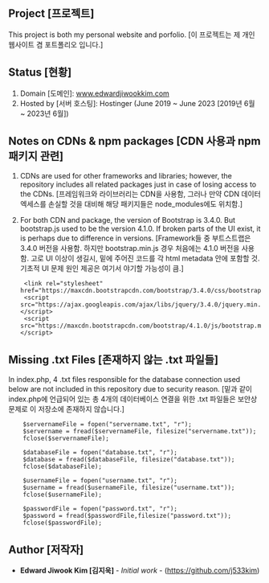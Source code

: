 ## Project [프로젝트] ##

This project is both my personal website and porfolio. [이 프로젝트는 제 개인 웹사이트 겸 포트폴리오 입니다.]

## Status [현황] ##

1. Domain [도메인]: www.edwardjiwookkim.com
2. Hosted by [서버 호스팅]: Hostinger (June 2019 ~ June 2023 [2019년 6월 ~ 2023년 6월])

## Notes on CDNs & npm packages [CDN 사용과 npm 패키지 관련] ##

1. CDNs are used for other frameworks and libraries; however, the repository includes all related packages just in case of losing access to the CDNs.
[프레임워크와 라이브러리는 CDN을 사용함, 그러나 만약 CDN 데이터 엑세스를 손실할 것을 대비해 해당 패키지들은 node_modules에도 위치함.]
2. For both CDN and package, the version of Bootstrap is 3.4.0. But bootstrap.js used to be the version 4.1.0. If broken parts of the UI exist, it is perhaps due to difference in versions. [Framework들 중 부트스트랩은 3.4.0 버전을 사용함. 하지만 bootstrap.min.js 경우 처음에는 4.1.0 버전을 사용함. 고로 UI 이상이 생길시, 밑에 주어진 코드를 각 html metadata 안에 포함할 것. 기초적 UI 문제 원인 제공은 여기서 야기할 가능성이 큼.]

        <link rel="stylesheet" href="https://maxcdn.bootstrapcdn.com/bootstrap/3.4.0/css/bootstrap.min.css">
        <script src="https://ajax.googleapis.com/ajax/libs/jquery/3.4.0/jquery.min.js"></script>
        <script src="https://maxcdn.bootstrapcdn.com/bootstrap/4.1.0/js/bootstrap.min.js"></script>

## Missing .txt Files [존재하지 않는 .txt 파일들] ##

In index.php, 4 .txt files responsible for the database connection used below are not included in this repository due to security reason. [밑과 같이 index.php에 언급되어 있는 총 4개의 데이터베이스 연결을 위한 .txt 파일들은 보안상 문제로 이 저장소에 존재하지 않습니다.]

        $servernameFile = fopen("servername.txt", "r");
        $servername = fread($servernameFile, filesize("servername.txt"));
        fclose($servernameFile);

        $databaseFile = fopen("database.txt", "r");
        $database = fread($databaseFile, filesize("database.txt"));
        fclose($databaseFile);

        $usernameFile = fopen("username.txt", "r");
        $username = fread($usernameFile, filesize("username.txt"));
        fclose($usernameFile);

        $passwordFile = fopen("password.txt", "r");
        $password = fread($passwordFile,filesize("password.txt"));
        fclose($passwordFile);

## Author [저작자]

* **Edward Jiwook Kim [김지욱]** - *Initial work* - (https://github.com/j533kim)
